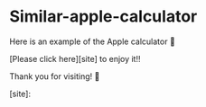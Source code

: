 # Similar-apple-calculator
Here is an example of the Apple calculator 📱

[Please click here][site] to enjoy it!!

Thank you for visiting! 🐥

[site]: 
